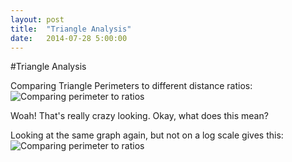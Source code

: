 ```yaml
---
layout: post
title:  "Triangle Analysis"
date:   2014-07-28 5:00:00
---
```


#Triangle Analysis

Comparing Triangle Perimeters to different distance ratios:
![Comparing perimeter to ratios]({{site.baseurl}}/img_exports/isoceles_ratio_V_perimeter.png "Triangle Ratios")

Woah!  That's really crazy looking.  Okay, what does this mean?

Looking at the same graph again, but not on a log scale gives this:
![Comparing perimeter to ratios]({{site.baseurl}}/img_exports/isoceles_ratio_V_perimeter_nolog.png "Triangle Ratios")
